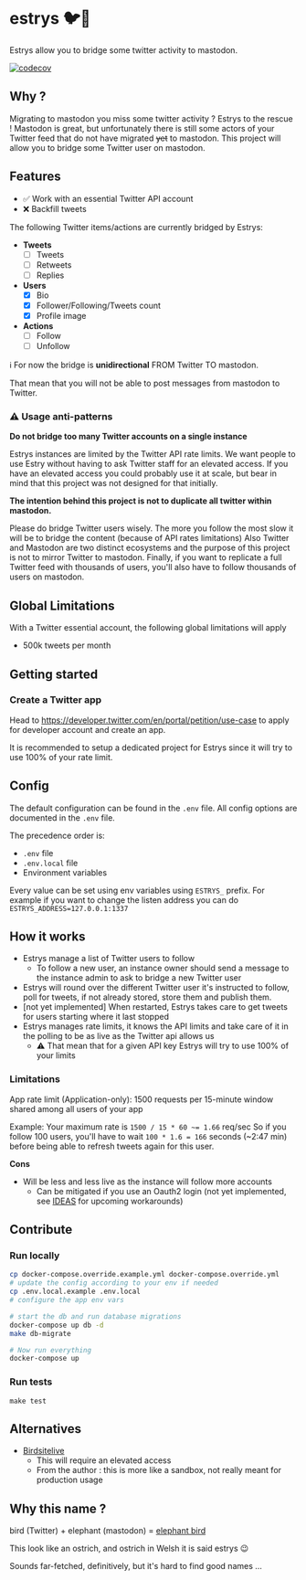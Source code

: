 # estrys 🐦️🐘

Estrys allow you to bridge some twitter activity to mastodon.

[![codecov](https://codecov.io/gh/estrys/estrys/branch/main/graph/badge.svg?token=J92W6PYFEE)](https://codecov.io/gh/estrys/estrys)

## Why ?

Migrating to mastodon you miss some twitter activity ? Estrys to the rescue !
Mastodon is great, but unfortunately there is still some actors of your Twitter feed that do not have migrated ~~yet~~
to mastodon. This project will allow you to bridge some Twitter user on mastodon.

## Features

- ✅ Work with an essential Twitter API account
- ❌ Backfill tweets

The following Twitter items/actions are currently bridged by Estrys:

- **Tweets**
  - [ ] Tweets
  - [ ] Retweets
  - [ ] Replies
- **Users**
  - [x] Bio
  - [x] Follower/Following/Tweets count
  - [x] Profile image
- **Actions**
  - [ ] Follow
  - [ ] Unfollow

ℹ️ For now the bridge is **unidirectional** FROM Twitter TO mastodon.

That mean that you will not be able to post messages from mastodon to Twitter.

### ⚠️ Usage anti-patterns

**Do not bridge too many Twitter accounts on a single instance**

Estrys instances are limited by the Twitter API rate limits.
We want people to use Estry without having to ask Twitter staff for an elevated access.
If you have an elevated access you could probably use it at scale, but bear in mind that this project was not designed
for that initially.

**The intention behind this project is not to duplicate all twitter within mastodon.**

Please do bridge Twitter users wisely.
The more you follow the most slow it will be to bridge the content (because of API rates limitations)
Also Twitter and Mastodon are two distinct ecosystems and the purpose of this project is not to mirror Twitter to mastodon.
Finally, if you want to replicate a full Twitter feed with thousands of users, you'll also have to follow thousands of users on mastodon.

## Global Limitations

With a Twitter essential account, the following global limitations will apply

* 500k tweets per month

## Getting started

### Create a Twitter app

Head to https://developer.twitter.com/en/portal/petition/use-case to apply for developer account and create an app.

It is recommended to setup a dedicated project for Estrys since it will try to use 100% of your rate limit.

## Config

The default configuration can be found in the `.env` file.
All config options are documented in the `.env` file.

The precedence order is:
* `.env` file
* `.env.local` file
* Environment variables

Every value can be set using env variables using `ESTRYS_` prefix.
For example if you want to change the listen address you can do `ESTRYS_ADDRESS=127.0.0.1:1337`

## How it works

* Estrys manage a list of Twitter users to follow
  * To follow a new user, an instance owner should send a message to the instance admin to ask to bridge a new Twitter user
* Estrys will round over the different Twitter user it's instructed to follow, poll for tweets, if not already stored, store them and publish them.
* [not yet implemented] When restarted, Estrys takes care to get tweets for users starting where it last stopped
* Estrys manages rate limits, it knows the API limits and take care of it in the polling to be as live as the Twitter api allows us
  * ⚠️ That mean that for a given API key Estrys will try to use 100% of your limits

### Limitations

App rate limit (Application-only): 1500 requests per 15-minute window shared among all users of your app

Example:
Your maximum rate is `1500 / 15 * 60 ~= 1.66` req/sec
So if you follow 100 users, you'll have to wait `100 * 1.6 = 166` seconds (~2:47 min) before being able to refresh tweets again for this user.

**Cons**
- Will be less and less live as the instance will follow more accounts
  - Can be mitigated if you use an Oauth2 login (not yet implemented, see [IDEAS](IDEAS.md) for upcoming workarounds)

## Contribute

### Run locally

```bash
cp docker-compose.override.example.yml docker-compose.override.yml
# update the config according to your env if needed
cp .env.local.example .env.local
# configure the app env vars

# start the db and run database migrations
docker-compose up db -d
make db-migrate

# Now run everything
docker-compose up
```

### Run tests

`make test`

## Alternatives

* [Birdsitelive](https://github.com/NicolasConstant/BirdsiteLive)
  * This will require an elevated access
  * From the author : this is more like a sandbox, not really meant for production usage

## Why this name ?

bird (Twitter) + elephant (mastodon) = [elephant bird](https://en.wikipedia.org/wiki/Elephant_bird)

This look like an ostrich, and ostrich in Welsh it is said estrys 😉

Sounds far-fetched, definitively, but it's hard to find good names ...